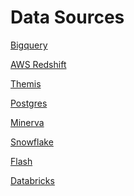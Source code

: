 # Data Sources

<!-- ## Connecting to sources via Depot/Cluster -->

[Bigquery](/resources/lens/data_sources/bigquery/)

[AWS Redshift](/resources/lens/data_sources/awsredshift/)

[Themis](/resources/lens/data_sources/themis/)

[Postgres](/resources/lens/data_sources/postgres/)

[Minerva](/resources/lens/data_sources/minerva/)

[Snowflake](/resources/lens/data_sources/snowflake)

[Flash](/resources/lens/data_sources/flash/)

[Databricks](/resources/lens/data_sources/databricks/)

<!-- [Snowflake](/resources/lens/data_sources/snowflake/) -->